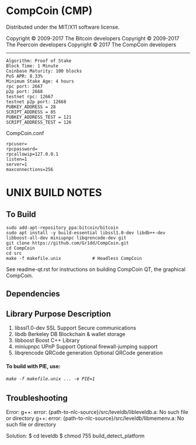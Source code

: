 CompCoin (CMP)
===================
Distributed under the MIT/X11 software license.

Copyright © 2009-2017 The Bitcoin developers
Copyright © 2009-2017 The Peercoin developers
Copyright © 2017 The CompCoin developers


-----

```
Algorithm: Proof of Stake
Block Time: 1 Minute
Coinbase Maturity: 100 blocks
PoS APR: 8.33%
Minimum Stake Age: 4 hours
rpc port: 2667
p2p port: 2668
testnet rpc: 12667  
testnet p2p port: 12668
PUBKEY_ADDRESS = 28
SCRIPT_ADDRESS = 85
PUBKEY_ADDRESS_TEST = 121
SCRIPT_ADDRESS_TEST = 126
```

CompCoin.conf

```
rpcuser=
rpcpassword=
rpcallowip=127.0.0.1
listen=1
server=1
maxconnections=256
```

UNIX BUILD NOTES
================

To Build
--------
```
sudo add-apt-repository ppa:bitcoin/bitcoin
sudo apt install -y build-essential libssl1.0-dev libdb++-dev libboost-all-dev miniupnpc libqrencode-dev git
git clone https://github.com/Gr1dd/CompCoin.git
cd CompCoin
cd src
make -f makefile.unix            # Headless CompCoin
```
See readme-qt.rst for instructions on building CompCoin QT,
the graphical CompCoin.

Dependencies
------------

 Library     Purpose           Description
----------------------------------------------

1. libssl1.0-dev     SSL Support       Secure communications
2. libdb       Berkeley DB       Blockchain & wallet storage
3. libboost    Boost             C++ Library
4. miniupnpc   UPnP Support      Optional firewall-jumping support
5. libqrencode QRCode generation Optional QRCode generation


#### To build with PIE, use:
###### ```make -f makefile.unix ... -e PIE=1```


Troubleshooting
---------------

Error:
g++: error: {path-to-nlc-source}/src/leveldb/libleveldb.a: No such file or directory
g++: error: {path-to-nlc-source}/src/leveldb/libmemenv.a: No such file or directory

Solution:
$ cd leveldb
$ chmod 755 build_detect_platform
